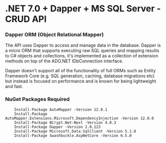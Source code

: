# .NET 7.0 + Dapper + MS SQL Server - CRUD API


### Dapper ORM (Object Relational Mapper)
The API uses Dapper to access and manage data in the database. Dapper is a micro ORM that supports executing raw SQL queries and mapping results to C# objects and collections, it's implemented as a collection of extension methods on top of the ADO.NET IDbConnection interface.

Dapper doesn't support all of the functionality of full ORMs such as Entity Framework Core (e.g. SQL generation, caching, database migrations etc) but instead is focused on performance and is known for being lightweight and fast.

### NuGet Packages Required
```
    Install-Package AutoMapper -Version 12.0.1
    Install-Package AutoMapper.Extensions.Microsoft.DependencyInjection -Version 12.0.0
    Install-Package BCrypt.Net-Next -Version 4.0.3
    Install-Package Dapper -Version 2.0.123
    Install-Package Microsoft.Data.SqlClient -Version 5.1.0
    Install-Package Swashbuckle.AspNetCore -Version 6.5.0  
```
